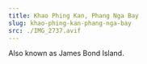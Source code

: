 ```yaml
---
title: Khao Phing Kan, Phang Nga Bay
slug: khao-phing-kan-phang-nga-bay
src: ./IMG_2737.avif
---
```


Also known as James Bond Island.
